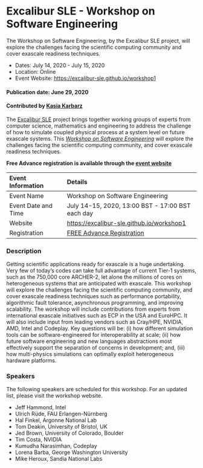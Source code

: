 
# Excalibur SLE - Workshop on Software Engineering

<!-- deck start -->
The Workshop on Software Engineering, by the Excalibur SLE project, will explore the challenges facing the scientific computing community and cover exascale readiness techniques.
<!-- deck end -->

- Dates: July 14, 2020 - July 15, 2020
- Location: Online
- Event Website: https://excalibur-sle.github.io/workshop1

#### Publication date: June 29, 2020
#### Contributed by [Kasia Karbarz](https://github.com/karbarz "Kasia Karbarz GitHub Profile")

The [Excalibur SLE](https://excalibur-sle.github.io/) project brings together working groups of experts from computer science, mathematics and engineering to address the challenge of how to simulate coupled physical process at a system level on future exascale systems. This *[Workshop on Software Engineering](https://excalibur-sle.github.io/workshop1)* will explore the challenges facing the scientific computing community, and cover exascale readiness techniques.

**Free Advance registration is available through the [event website](https://www.eventbrite.co.uk/e/workshop-on-software-engineering-for-exascale-excalibur-sle-tickets-109953333380)**

Event Information | Details
:--- | :---			   
Event Name | Workshop on Software Engineering
Event Date and Time | July 14-15, 2020, 13:00 BST - 17:00 BST each day
Website | https://excalibur-sle.github.io/workshop1
Registration | [FREE Advance Registration](https://www.eventbrite.co.uk/e/workshop-on-software-engineering-for-exascale-excalibur-sle-tickets-109953333380)


### Description
Getting scientific applications ready for exascale is a huge undertaking. Very few of today’s codes can take full advantage of current Tier-1 systems, such as the 750,000 core ARCHER-2, let alone the millions of cores on heterogeneous systems that are anticipated with exascale. This workshop will explore the challenges facing the scientific computing community, and cover exascale readiness techniques such as performance portability, algorithmic fault tolerance, asynchronous programming, and improving scalability. The workshop will include contributions from experts from international exascale initiatives such as ECP in the USA and EuroHPC. It will also include input from leading vendors such as Cray/HPE, NVIDIA, AMD, Intel and Codeplay. Key questions will be: (i) how different simulation tools can be software-engineered for interoperability at scale; (ii) how future software engineering and new languages abstractions most effectively support the separation of concerns in development; and, (iii) how multi-physics simulations can optimally exploit heterogeneous hardware platforms.

### Speakers
The following speakers are scheduled for this workshop. For an updated list, please visit the workshop website.
   - Jeff Hammond, Intel
   - Ulrich Rüde, FAU Erlangen-Nürnberg
   - Hal Finkel, Argonne National Lab
   - Tom Deakin, University of Bristol, UK
   - Jed Brown, University of Colorado, Boulder
   - Tim Costa, NVIDIA
   - Kumudha Narasimhan, Codeplay
   - Lorena Barba, George Washington University
   - Mike Heroux, Sandia National Labs

<!---
Publish: yes
Categories: development, Collaboration
Topics: software engineering, projects and organizations
Tags: workshop
Level: 2
Prerequisites: default
Aggregate: none
--->

